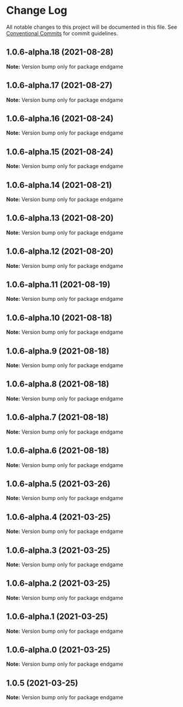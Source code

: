 # Change Log

All notable changes to this project will be documented in this file.
See [Conventional Commits](https://conventionalcommits.org) for commit guidelines.

## 1.0.6-alpha.18 (2021-08-28)

**Note:** Version bump only for package endgame





## 1.0.6-alpha.17 (2021-08-27)

**Note:** Version bump only for package endgame





## 1.0.6-alpha.16 (2021-08-24)

**Note:** Version bump only for package endgame





## 1.0.6-alpha.15 (2021-08-24)

**Note:** Version bump only for package endgame





## 1.0.6-alpha.14 (2021-08-21)

**Note:** Version bump only for package endgame





## 1.0.6-alpha.13 (2021-08-20)

**Note:** Version bump only for package endgame





## 1.0.6-alpha.12 (2021-08-20)

**Note:** Version bump only for package endgame





## 1.0.6-alpha.11 (2021-08-19)

**Note:** Version bump only for package endgame





## 1.0.6-alpha.10 (2021-08-18)

**Note:** Version bump only for package endgame





## 1.0.6-alpha.9 (2021-08-18)

**Note:** Version bump only for package endgame





## 1.0.6-alpha.8 (2021-08-18)

**Note:** Version bump only for package endgame





## 1.0.6-alpha.7 (2021-08-18)

**Note:** Version bump only for package endgame





## 1.0.6-alpha.6 (2021-08-18)

**Note:** Version bump only for package endgame





## 1.0.6-alpha.5 (2021-03-26)

**Note:** Version bump only for package endgame





## 1.0.6-alpha.4 (2021-03-25)

**Note:** Version bump only for package endgame





## 1.0.6-alpha.3 (2021-03-25)

**Note:** Version bump only for package endgame





## 1.0.6-alpha.2 (2021-03-25)

**Note:** Version bump only for package endgame





## 1.0.6-alpha.1 (2021-03-25)

**Note:** Version bump only for package endgame





## 1.0.6-alpha.0 (2021-03-25)

**Note:** Version bump only for package endgame





## 1.0.5 (2021-03-25)

**Note:** Version bump only for package endgame
